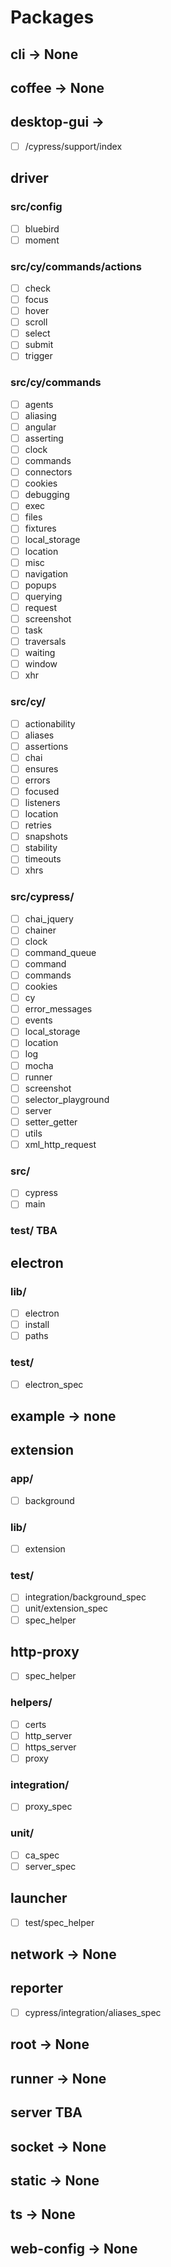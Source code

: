 # Packages

## cli -> None

## coffee -> None

## desktop-gui -> 
- [ ] /cypress/support/index

## driver
### src/config
- [ ] bluebird
- [ ] moment
### src/cy/commands/actions
- [ ] check
- [ ] focus
- [ ] hover
- [ ] scroll
- [ ] select
- [ ] submit
- [ ] trigger
### src/cy/commands
- [ ] agents
- [ ] aliasing
- [ ] angular
- [ ] asserting
- [ ] clock
- [ ] commands
- [ ] connectors
- [ ] cookies
- [ ] debugging
- [ ] exec
- [ ] files
- [ ] fixtures
- [ ] local_storage
- [ ] location
- [ ] misc
- [ ] navigation
- [ ] popups
- [ ] querying
- [ ] request
- [ ] screenshot
- [ ] task
- [ ] traversals
- [ ] waiting
- [ ] window
- [ ] xhr
### src/cy/
- [ ] actionability
- [ ] aliases
- [ ] assertions
- [ ] chai
- [ ] ensures
- [ ] errors
- [ ] focused
- [ ] listeners
- [ ] location
- [ ] retries
- [ ] snapshots
- [ ] stability
- [ ] timeouts
- [ ] xhrs
### src/cypress/
- [ ] chai_jquery
- [ ] chainer
- [ ] clock
- [ ] command_queue
- [ ] command
- [ ] commands
- [ ] cookies
- [ ] cy
- [ ] error_messages
- [ ] events
- [ ] local_storage
- [ ] location
- [ ] log
- [ ] mocha
- [ ] runner
- [ ] screenshot
- [ ] selector_playground
- [ ] server
- [ ] setter_getter
- [ ] utils
- [ ] xml_http_request
### src/
- [ ] cypress
- [ ] main

### test/ TBA

## electron
### lib/
- [ ] electron
- [ ] install
- [ ] paths
### test/
- [ ] electron_spec

## example -> none

## extension
### app/
- [ ] background
### lib/
- [ ] extension
### test/
- [ ] integration/background_spec
- [ ] unit/extension_spec
- [ ] spec_helper

## http-proxy 
- [ ] spec_helper
### helpers/
- [ ] certs
- [ ] http_server
- [ ] https_server
- [ ] proxy
### integration/
- [ ] proxy_spec
### unit/
- [ ] ca_spec
- [ ] server_spec

## launcher
- [ ] test/spec_helper

## network -> None

## reporter
- [ ] cypress/integration/aliases_spec

## root -> None

## runner -> None

## server TBA

## socket -> None

## static -> None

## ts -> None

## web-config -> None